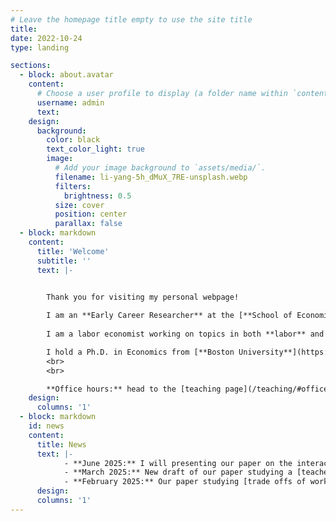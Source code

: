 ```yaml
---
# Leave the homepage title empty to use the site title
title:
date: 2022-10-24
type: landing

sections:
  - block: about.avatar
    content:
      # Choose a user profile to display (a folder name within `content/authors/`)
      username: admin
      text: 
    design:
      background:
        color: black
        text_color_light: true
        image:
          # Add your image background to `assets/media/`.
          filename: li-yang-5h_dMuX_7RE-unsplash.webp
          filters:
            brightness: 0.5
          size: cover
          position: center
          parallax: false
  - block: markdown
    content:
      title: 'Welcome'
      subtitle: ''
      text: |-


        Thank you for visiting my personal webpage! 
        
        I am an **Early Career Researcher** at the [**School of Economics of the University of Edinburgh**](https://www.ed.ac.uk/economics). 
        
        I am a labor economist working on topics in both **labor** and **development economics**. I am particularly interested in issues related to gender inequality, skill acquisition, and education.

        I hold a Ph.D. in Economics from [**Boston University**](https://www.bu.edu/econ/). I pronounce my name as [ˈse.saɾ].
        <br>
        <br>

        **Office hours:** head to the [teaching page](/teaching/#office-hours) for information about the schedule and the booking link.
    design:
      columns: '1'
  - block: markdown
    id: news
    content:
      title: News
      text: |-
            - **June 2025:** I will presenting our paper on the interaction between [education and skill use](/research/#skill-use) at the AASLE-SOLE-EALE Joint Conference in Toronto.
            - **March 2025:** New draft of our paper studying a [teacher training intervention](https://cesarlgm.github.io/documents/papers/garroHilmy_smk.pdf) in Indonesian vocational high schools.
            - **February 2025:** Our paper studying [trade offs of workplace amenities](https://cesarlgm.github.io/documents/papers/workhours.pdf) is forthcoming at AEA P&P. 
      design:
      columns: '1'
---
```

